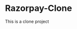 # Razorpay-Clone
This is a clone project
<img src="
[https://cdn.dribbble.com/users/235897/screenshots/1712148/3dprinter.gif](https://user-images.githubusercontent.com/14011726/94132137-7d4fc100-fe7c-11ea-8512-69f90cb65e48.gif)https://user-images.githubusercontent.com/14011726/94132137-7d4fc100-fe7c-11ea-8512-69f90cb65e48.gif" alt="">
